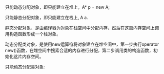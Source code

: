 只能动态分配对象，即只能建立在堆上，A* p = new A;

只能静态分配对象，即只能建立在栈上, A a.

静态分配对象，是由编译器为对象在栈空间中分配内存，然后在这篇内存空间上调用构造函数形成一个栈对象。

动态分配类对象，是使用new运算符将对象建立在堆空间中，第一步执行operator new()函数，在堆空间中搜索合适的内存进行分配，第二步调用类的构造函数，初始化这片内存空间。 

只能动态分配类对象: 
